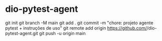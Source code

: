 # dio-pytest-agent
git init
git branch -M main
git add .
git commit -m "chore: projeto agente pytest + instruções de uso"
git remote add origin https://github.com/<seu-usuario>/dio-pytest-agent.git
git push -u origin main
